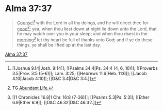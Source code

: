 # Alma 37:37

> <u>Counsel</u>[^a] with the Lord in all thy doings, and he will direct thee for <u>good</u>[^b]; yea, when thou liest down at night lie down unto the Lord, that he may watch over you in your sleep; and when thou risest in the <u>morning</u>[^c] let thy heart be full of thanks unto God; and if ye do these things, ye shall be lifted up at the last day.

[Alma 37:37](https://www.churchofjesuschrist.org/study/scriptures/bofm/alma/37?lang=eng&id=p37#p37)


[^a]: [[Joshua 9.14|Josh. 9:14]]; [[Psalms 34.4|Ps. 34:4 (4, 6, 10)]]; [[Proverbs 3.5|Prov. 3:5 (5-6)]]; Lam. 3:25; [[Hebrews 11.6|Heb. 11:6]]; [[Jacob 4.10|Jacob 4:10]]; [[D&C 3.4|D&C 3:4.]]
[^b]: TG [Abundant Life.](https://www.churchofjesuschrist.org/study/scriptures/tg/abundant-life?lang=eng)
[^c]: [[1 Chronicles 16.8|1 Chr. 16:8 (7-36)]]; [[Psalms 5.3|Ps. 5:3]]; [[Ether 6.9|Ether 6:9]]; [[D&C 46.32|D&C 46:32.]]
